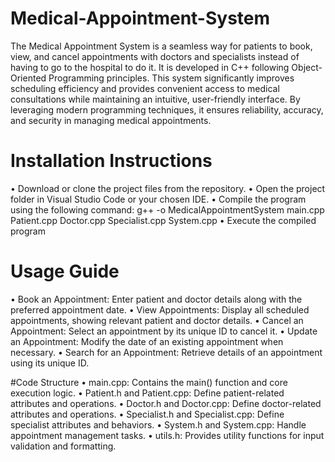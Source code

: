 # Medical-Appointment-System
The Medical Appointment System is a seamless way for patients to book, view, and cancel appointments with doctors and specialists instead of having to go to the hospital to do it. It is developed in C++ following Object-Oriented Programming principles. This system significantly improves scheduling efficiency and provides convenient access to medical consultations while maintaining an intuitive, user-friendly interface. By leveraging modern programming techniques, it ensures reliability, accuracy, and security in managing medical appointments.

# Installation Instructions
•	Download or clone the project files from the repository.
•	Open the project folder in Visual Studio Code or your chosen IDE.
•	Compile the program using the following command: g++ -o MedicalAppointmentSystem main.cpp Patient.cpp Doctor.cpp Specialist.cpp System.cpp
•	Execute the compiled program

# Usage Guide
•	Book an Appointment: Enter patient and doctor details along with the preferred appointment date.
•	View Appointments: Display all scheduled appointments, showing relevant patient and doctor details.
•	Cancel an Appointment: Select an appointment by its unique ID to cancel it.
•	Update an Appointment: Modify the date of an existing appointment when necessary.
•	Search for an Appointment: Retrieve details of an appointment using its unique ID.

#Code Structure
•	main.cpp: Contains the main() function and core execution logic.
•	Patient.h and Patient.cpp: Define patient-related attributes and operations.
•	Doctor.h and Doctor.cpp: Define doctor-related attributes and operations.
•	Specialist.h and Specialist.cpp: Define specialist attributes and behaviors.
•	System.h and System.cpp: Handle appointment management tasks.
•	utils.h: Provides utility functions for input validation and formatting.
